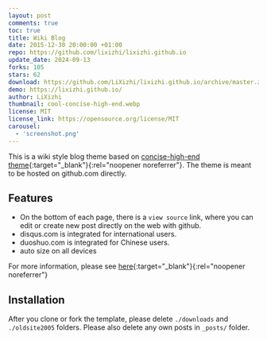 ```yaml
---
layout: post
comments: true
toc: true
title: Wiki Blog
date: 2015-12-30 20:00:00 +01:00
repo: https://github.com/lixizhi/lixizhi.github.io
update_date: 2024-09-13
forks: 105
stars: 62
download: https://github.com/LiXizhi/lixizhi.github.io/archive/master.zip
demo: https://lixizhi.github.io/
author: LiXizhi
thumbnail: cool-concise-high-end.webp
license: MIT
license_link: https://opensource.org/license/MIT
carousel:
  - 'screenshot.png'
---
```


This is a wiki style blog theme based on [concise-high-end theme](https://github.com/Gaohaoyang/gaohaoyang.github.io){:target="_blank"}{:rel="noopener noreferrer"}.
The theme is meant to be hosted on github.com directly.

## Features

* On the bottom of each page, there is a `view source` link, where you can edit or create new post directly on the web with github.
* disqus.com is integrated for international users.
* duoshuo.com is integrated for Chinese users.
* auto size on all devices

For more information, please see [here](https://lixizhi.github.io/about/){:target="_blank"}{:rel="noopener noreferrer"}

## Installation

After you clone or fork the template, please delete `./downloads` and `./oldsite2005` folders. Please also delete any own posts in `_posts/` folder.
